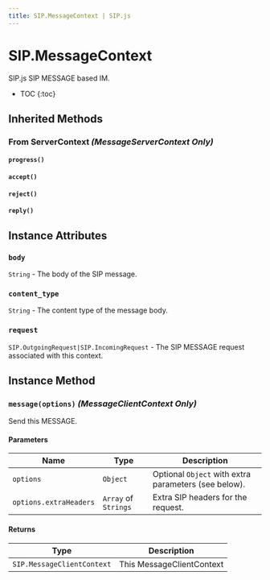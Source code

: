 ```yaml
---
title: SIP.MessageContext | SIP.js
---
```

# SIP.MessageContext

SIP.js SIP MESSAGE based IM.

* TOC
{:toc}

## Inherited Methods

### From ServerContext *(MessageServerContext Only)*

#### `progress()`

#### `accept()`

#### `reject()`

#### `reply()`

## Instance Attributes

### `body`

`String` - The body of the SIP message.

### `content_type`

`String` - The content type of the message body.

### `request`

`SIP.OutgoingRequest|SIP.IncomingRequest` - The SIP MESSAGE request associated with this context.

## Instance Method

### `message(options)` *(MessageClientContext Only)*

Send this MESSAGE.

#### Parameters

Name                  | Type               | Description
----------------------|--------------------|--------------
`options`             |`Object`            |Optional `Object` with extra parameters (see below).
`options.extraHeaders`|`Array` of `Strings`|Extra SIP headers for the request.

#### Returns

Type | Description
-----|-------------
`SIP.MessageClientContext`| This MessageClientContext

